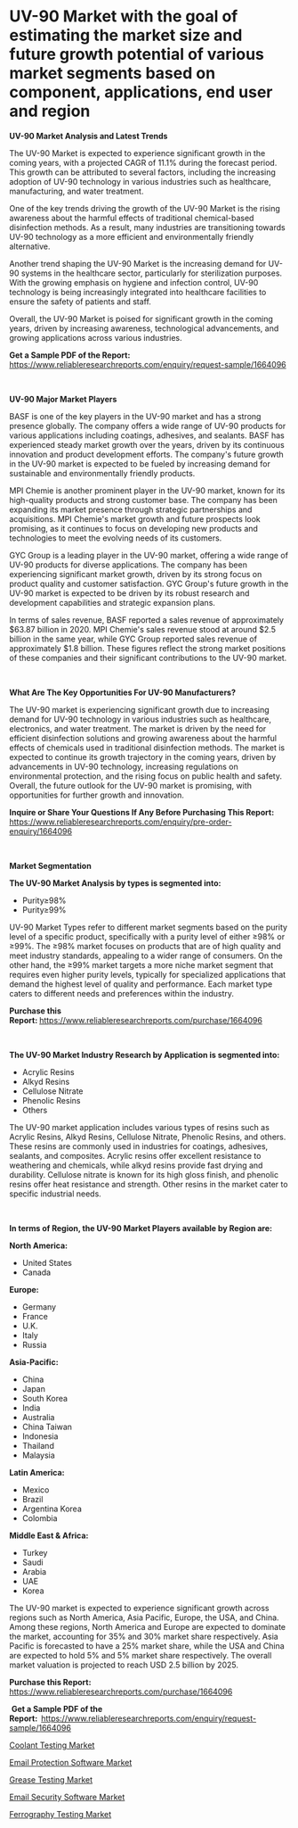 <p><h1>UV-90 Market with the goal of estimating the market size and future growth potential of various market segments based on component, applications, end user and region</h1></p><p><strong>UV-90 Market Analysis and Latest Trends</strong></p>
<p><p>The UV-90 Market is expected to experience significant growth in the coming years, with a projected CAGR of 11.1% during the forecast period. This growth can be attributed to several factors, including the increasing adoption of UV-90 technology in various industries such as healthcare, manufacturing, and water treatment.</p><p>One of the key trends driving the growth of the UV-90 Market is the rising awareness about the harmful effects of traditional chemical-based disinfection methods. As a result, many industries are transitioning towards UV-90 technology as a more efficient and environmentally friendly alternative.</p><p>Another trend shaping the UV-90 Market is the increasing demand for UV-90 systems in the healthcare sector, particularly for sterilization purposes. With the growing emphasis on hygiene and infection control, UV-90 technology is being increasingly integrated into healthcare facilities to ensure the safety of patients and staff.</p><p>Overall, the UV-90 Market is poised for significant growth in the coming years, driven by increasing awareness, technological advancements, and growing applications across various industries.</p></p>
<p><strong>Get a Sample PDF of the Report:&nbsp;</strong> <a href="https://www.reliableresearchreports.com/enquiry/request-sample/1664096">https://www.reliableresearchreports.com/enquiry/request-sample/1664096</a></p>
<p>&nbsp;</p>
<p><strong>UV-90 Major Market Players</strong></p>
<p><p>BASF is one of the key players in the UV-90 market and has a strong presence globally. The company offers a wide range of UV-90 products for various applications including coatings, adhesives, and sealants. BASF has experienced steady market growth over the years, driven by its continuous innovation and product development efforts. The company's future growth in the UV-90 market is expected to be fueled by increasing demand for sustainable and environmentally friendly products.</p><p>MPI Chemie is another prominent player in the UV-90 market, known for its high-quality products and strong customer base. The company has been expanding its market presence through strategic partnerships and acquisitions. MPI Chemie's market growth and future prospects look promising, as it continues to focus on developing new products and technologies to meet the evolving needs of its customers.</p><p>GYC Group is a leading player in the UV-90 market, offering a wide range of UV-90 products for diverse applications. The company has been experiencing significant market growth, driven by its strong focus on product quality and customer satisfaction. GYC Group's future growth in the UV-90 market is expected to be driven by its robust research and development capabilities and strategic expansion plans.</p><p>In terms of sales revenue, BASF reported a sales revenue of approximately $63.87 billion in 2020. MPI Chemie's sales revenue stood at around $2.5 billion in the same year, while GYC Group reported sales revenue of approximately $1.8 billion. These figures reflect the strong market positions of these companies and their significant contributions to the UV-90 market.</p></p>
<p>&nbsp;</p>
<p><strong>What Are The Key Opportunities For UV-90 Manufacturers?</strong></p>
<p><p>The UV-90 market is experiencing significant growth due to increasing demand for UV-90 technology in various industries such as healthcare, electronics, and water treatment. The market is driven by the need for efficient disinfection solutions and growing awareness about the harmful effects of chemicals used in traditional disinfection methods. The market is expected to continue its growth trajectory in the coming years, driven by advancements in UV-90 technology, increasing regulations on environmental protection, and the rising focus on public health and safety. Overall, the future outlook for the UV-90 market is promising, with opportunities for further growth and innovation.</p></p>
<p><strong>Inquire or Share Your Questions If Any Before Purchasing This Report:</strong> <a href="https://www.reliableresearchreports.com/enquiry/pre-order-enquiry/1664096">https://www.reliableresearchreports.com/enquiry/pre-order-enquiry/1664096</a></p>
<p>&nbsp;</p>
<p><strong>Market Segmentation</strong></p>
<p><strong>The UV-90 Market Analysis by types is segmented into:</strong></p>
<p><ul><li>Purity≥98%</li><li>Purity≥99%</li></ul></p>
<p><p>UV-90 Market Types refer to different market segments based on the purity level of a specific product, specifically with a purity level of either ≥98% or ≥99%. The ≥98% market focuses on products that are of high quality and meet industry standards, appealing to a wider range of consumers. On the other hand, the ≥99% market targets a more niche market segment that requires even higher purity levels, typically for specialized applications that demand the highest level of quality and performance. Each market type caters to different needs and preferences within the industry.</p></p>
<p><strong>Purchase this Report:&nbsp;</strong><a href="https://www.reliableresearchreports.com/purchase/1664096">https://www.reliableresearchreports.com/purchase/1664096</a></p>
<p>&nbsp;</p>
<p><strong>The UV-90 Market Industry Research by Application is segmented into:</strong></p>
<p><ul><li>Acrylic Resins</li><li>Alkyd Resins</li><li>Cellulose Nitrate</li><li>Phenolic Resins</li><li>Others</li></ul></p>
<p><p>The UV-90 market application includes various types of resins such as Acrylic Resins, Alkyd Resins, Cellulose Nitrate, Phenolic Resins, and others. These resins are commonly used in industries for coatings, adhesives, sealants, and composites. Acrylic resins offer excellent resistance to weathering and chemicals, while alkyd resins provide fast drying and durability. Cellulose nitrate is known for its high gloss finish, and phenolic resins offer heat resistance and strength. Other resins in the market cater to specific industrial needs.</p></p>
<p>&nbsp;</p>
<p><strong>In terms of Region, the UV-90 Market Players available by Region are:</strong></p>
<p>
    <p> <strong> North America: </strong>
        <ul>
            <li>United States</li>
            <li>Canada</li>
        </ul>
        </p> 
    <p> <strong> Europe: </strong>
        <ul>
            <li>Germany</li>
            <li>France</li>
            <li>U.K.</li>
            <li>Italy</li>
            <li>Russia</li>
        </ul>
        </p> 
    <p> <strong> Asia-Pacific: </strong>
        <ul>
            <li>China</li>
            <li>Japan</li>
            <li>South Korea</li>
            <li>India</li>
            <li>Australia</li>
            <li>China Taiwan</li>
            <li>Indonesia</li>
            <li>Thailand</li>
            <li>Malaysia</li>
        </ul>
        </p> 
    <p> <strong> Latin America: </strong>
        <ul>
            <li>Mexico</li>
            <li>Brazil</li>
            <li>Argentina Korea</li>
            <li>Colombia</li>
        </ul>
        </p> 
    <p> <strong> Middle East & Africa: </strong>
        <ul>
            <li>Turkey</li>
            <li>Saudi</li>
            <li>Arabia</li>
            <li>UAE</li>
            <li>Korea</li>
        </ul>
    </p>
    </p>
<p><p>The UV-90 market is expected to experience significant growth across regions such as North America, Asia Pacific, Europe, the USA, and China. Among these regions, North America and Europe are expected to dominate the market, accounting for 35% and 30% market share respectively. Asia Pacific is forecasted to have a 25% market share, while the USA and China are expected to hold 5% and 5% market share respectively. The overall market valuation is projected to reach USD 2.5 billion by 2025.</p></p>
<p><strong>Purchase this Report: </strong><a href="https://www.reliableresearchreports.com/purchase/1664096">https://www.reliableresearchreports.com/purchase/1664096</a></p>
<p>&nbsp;<strong>Get a Sample PDF of the Report:&nbsp;&nbsp;</strong><a href="https://www.reliableresearchreports.com/enquiry/request-sample/1664096">https://www.reliableresearchreports.com/enquiry/request-sample/1664096</a></p>
<p><strong></strong></p>
<p><p><a href="https://medium.com/@alenamorar/coolant-testing-market-report-reveals-the-latest-trends-and-growth-opportunities-of-this-market-d7975ad152a8">Coolant Testing Market</a></p><p><a href="https://medium.com/@alenamorar/analyzing-email-protection-software-market-global-industry-perspective-and-forecast-2024-to-2031-a3f8914c2a19">Email Protection Software Market</a></p><p><a href="https://medium.com/@alenamorar/grease-testing-market-exploring-market-share-market-trends-and-future-growth-63970f28ea76">Grease Testing Market</a></p><p><a href="https://medium.com/@alenamorar/email-security-software-market-outlook-industry-overview-and-forecast-2024-to-2031-0ff3d7317814">Email Security Software Market</a></p><p><a href="https://medium.com/@alenamorar/ferrography-testing-market-size-reveals-the-best-marketing-channels-in-global-industry-2cbace6cd045">Ferrography Testing Market</a></p></p>
